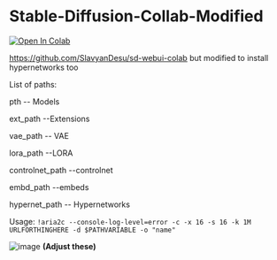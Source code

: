 # Stable-Diffusion-Collab-Modified

<a target="_blank" href="https://colab.research.google.com/github/MEMEZNUT999/Stable-Diffusion-Collab-Modified/blob/main/Stable_Diffusion_WebUi.ipynb">
  <img src="https://colab.research.google.com/assets/colab-badge.svg" alt="Open In Colab"/>
</a>


https://github.com/SlavyanDesu/sd-webui-colab but modified to install hypernetworks too


List of paths:

pth -- Models

ext_path --Extensions

vae_path -- VAE

lora_path --LORA

controlnet_path --controlnet

embd_path --embeds

hypernet_path -- Hypernetworks

Usage: `!aria2c --console-log-level=error -c -x 16 -s 16 -k 1M URLFORTHINGHERE -d $PATHVARIABLE -o "name"`

![image](https://user-images.githubusercontent.com/73775954/226098890-839c1241-2976-4def-8e13-8cbb43fb2c18.png)
**(Adjust these)**
